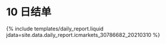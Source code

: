 # 10 日结单

{% include  templates/daily_report.liquid jdata=site.data.daily_report.icmarkets_30786682_20210310 %}